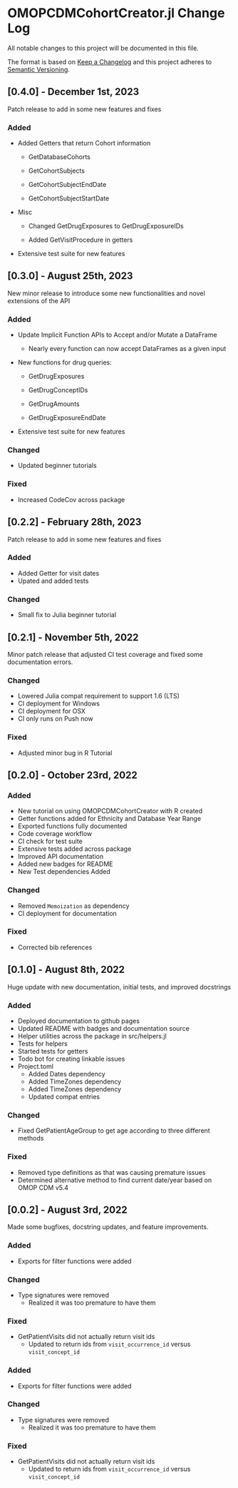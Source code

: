 # OMOPCDMCohortCreator.jl Change Log

All notable changes to this project will be documented in this file.
 
The format is based on [Keep a Changelog](http://keepachangelog.com/)
and this project adheres to [Semantic Versioning](http://semver.org/).


## [0.4.0] - December 1st, 2023

Patch release to add in some new features and fixes 

### Added 

- Added Getters that return Cohort information

  *  GetDatabaseCohorts 

  *  GetCohortSubjects

  *  GetCohortSubjectEndDate 

  *  GetCohortSubjectStartDate 

- Misc

  * Changed GetDrugExposures to GetDrugExposureIDs

  * Added GetVisitProcedure in getters

- Extensive test suite for new features


## [0.3.0] - August 25th, 2023

New minor release to introduce some new functionalities and novel extensions of the API

### Added

- Update Implicit Function APIs to Accept and/or Mutate a DataFrame 

  * Nearly every function can now accept DataFrames as a given input

- New functions for drug queries:

  * GetDrugExposures

  * GetDrugConceptIDs

  * GetDrugAmounts

  * GetDrugExposureEndDate

- Extensive test suite for new features

### Changed

- Updated beginner tutorials

### Fixed

- Increased CodeCov across package

## [0.2.2] - February 28th, 2023

Patch release to add in some new features and fixes 

### Added 

- Added Getter for visit dates 
- Upated and added tests

### Changed

- Small fix to Julia beginner tutorial

## [0.2.1] - November 5th, 2022

Minor patch release that adjusted CI test coverage and fixed some documentation errors.

### Changed

- Lowered Julia compat requirement to support 1.6 (LTS) 
- CI deployment for Windows
- CI deployment for OSX
- CI only runs on Push now

### Fixed 

- Adjusted minor bug in R Tutorial

## [0.2.0] - October 23rd, 2022

### Added 

- New tutorial on using OMOPCDMCohortCreator with R created 
- Getter functions added for Ethnicity and Database Year Range
- Exported functions fully documented
- Code coverage workflow
- CI check for test suite
- Extensive tests added across package 
- Improved API documentation
- Added new badges for README 
- New Test dependencies Added

### Changed

- Removed `Memoization` as dependency 
- CI deployment for documentation

### Fixed 

- Corrected bib references 
 
## [0.1.0] - August 8th, 2022
 
Huge update with new documentation, initial tests, and improved docstrings

### Added

- Deployed documentation to github pages
- Updated README with badges and documentation source
- Helper utilities across the package in src/helpers.jl
- Tests for helpers
- Started tests for getters
- Todo bot for creating linkable issues
- Project.toml
	- Added Dates dependency
	- Added TimeZones dependency
	- Added TimeZones dependency
	- Updated compat entries

### Changed

- Fixed GetPatientAgeGroup to get age according to three different methods

### Fixed

- Removed type definitions as that was causing premature issues
- Determined alternative method to find current date/year based on OMOP CDM v5.4 

## [0.0.2] - August 3rd, 2022
 
Made some bugfixes, docstring updates, and feature improvements.
 
### Added

- Exports for filter functions were added
 
### Changed

- Type signatures were removed
	- Realized it was too premature to have them
 
### Fixed

- GetPatientVisits did not actually return visit ids
	- Updated to return ids from `visit_occurrence_id` versus `visit_concept_id`
 
 
### Added

- Exports for filter functions were added
 
### Changed

- Type signatures were removed
	- Realized it was too premature to have them
 
### Fixed

- GetPatientVisits did not actually return visit ids
	- Updated to return ids from `visit_occurrence_id` versus `visit_concept_id`
 
